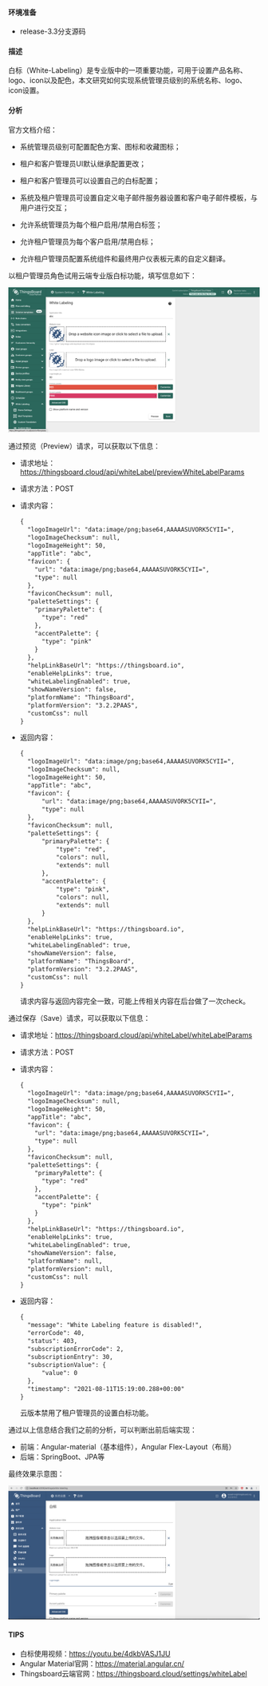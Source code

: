 #### 环境准备

- release-3.3分支源码

#### 描述

白标（White-Labeling）是专业版中的一项重要功能，可用于设置产品名称、logo、icon以及配色，本文研究如何实现系统管理员级别的系统名称、logo、icon设置。

#### 分析

官方文档介绍：

- 系统管理员级别可配置配色方案、图标和收藏图标；

- 租户和客户管理员UI默认继承配置更改；

- 租户和客户管理员可以设置自己的白标配置；

- 系统及租户管理员可设置自定义电子邮件服务器设置和客户电子邮件模板，与用户进行交互；

- 允许系统管理员为每个租户启用/禁用白标签；

- 允许租户管理员为每个客户启用/禁用白标；

- 允许租户管理员配置系统组件和最终用户仪表板元素的自定义翻译。

  

以租户管理员角色试用云端专业版白标功能，填写信息如下：

![白标.png](../../image/白标.png)



通过预览（Preview）请求，可以获取以下信息：

- 请求地址：https://thingsboard.cloud/api/whiteLabel/previewWhiteLabelParams

- 请求方法：POST

- 请求内容：

  ```
  {
    "logoImageUrl": "data:image/png;base64,AAAAASUVORK5CYII=",
    "logoImageChecksum": null,
    "logoImageHeight": 50,
    "appTitle": "abc",
    "favicon": {
      "url": "data:image/png;base64,AAAAASUVORK5CYII=",
      "type": null
    },
    "faviconChecksum": null,
    "paletteSettings": {
      "primaryPalette": {
        "type": "red"
      },
      "accentPalette": {
        "type": "pink"
      }
    },
    "helpLinkBaseUrl": "https://thingsboard.io",
    "enableHelpLinks": true,
    "whiteLabelingEnabled": true,
    "showNameVersion": false,
    "platformName": "ThingsBoard",
    "platformVersion": "3.2.2PAAS",
    "customCss": null
  }
  ```

- 返回内容：

  ```
  {
  	"logoImageUrl": "data:image/png;base64,AAAAASUVORK5CYII=",
  	"logoImageChecksum": null,
  	"logoImageHeight": 50,
  	"appTitle": "abc",
  	"favicon": {
  		"url": "data:image/png;base64,AAAAASUVORK5CYII=",
  		"type": null
  	},
  	"faviconChecksum": null,
  	"paletteSettings": {
  		"primaryPalette": {
  			"type": "red",
  			"colors": null,
  			"extends": null
  		},
  		"accentPalette": {
  			"type": "pink",
  			"colors": null,
  			"extends": null
  		}
  	},
  	"helpLinkBaseUrl": "https://thingsboard.io",
  	"enableHelpLinks": true,
  	"whiteLabelingEnabled": true,
  	"showNameVersion": false,
  	"platformName": "ThingsBoard",
  	"platformVersion": "3.2.2PAAS",
  	"customCss": null
  }
  ```

  请求内容与返回内容完全一致，可能上传相关内容在后台做了一次check。

通过保存（Save）请求，可以获取以下信息：

- 请求地址：https://thingsboard.cloud/api/whiteLabel/whiteLabelParams

- 请求方法：POST

- 请求内容：

  ```
  {
    "logoImageUrl": "data:image/png;base64,AAAAASUVORK5CYII=",
    "logoImageChecksum": null,
    "logoImageHeight": 50,
    "appTitle": "abc",
    "favicon": {
      "url": "data:image/png;base64,AAAAASUVORK5CYII=",
      "type": null
    },
    "faviconChecksum": null,
    "paletteSettings": {
      "primaryPalette": {
        "type": "red"
      },
      "accentPalette": {
        "type": "pink"
      }
    },
    "helpLinkBaseUrl": "https://thingsboard.io",
    "enableHelpLinks": true,
    "whiteLabelingEnabled": true,
    "showNameVersion": false,
    "platformName": null,
    "platformVersion": null,
    "customCss": null
  }
  ```

- 返回内容：

  ```
  {
  	"message": "White Labeling feature is disabled!",
  	"errorCode": 40,
  	"status": 403,
  	"subscriptionErrorCode": 2,
  	"subscriptionEntry": 30,
  	"subscriptionValue": {
  		"value": 0
  	},
  	"timestamp": "2021-08-11T15:19:00.288+00:00"
  }
  ```

  云版本禁用了租户管理员的设置白标功能。



通过以上信息结合我们之前的分析，可以判断出前后端实现：



- 前端：Angular-material（基本组件），Angular Flex-Layout（布局）
- 后端：SpringBoot、JPA等



最终效果示意图：

![白标开发页面](../../image/白标开发页面.png)



#### TIPS

- 白标使用视频：https://youtu.be/4dkbVASJ1JU
- Angular Material官网：https://material.angular.cn/
- Thingsboard云端官网：https://thingsboard.cloud/settings/whiteLabel

